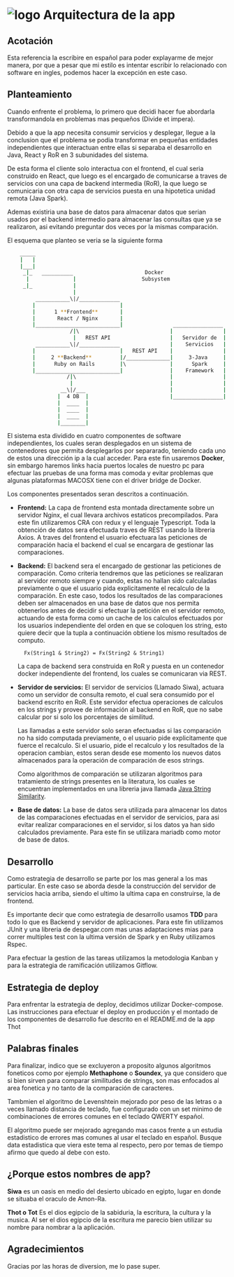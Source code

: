 # ![logo](https://github.com/LemontechSA/test-full-stack-angelo/blob/develop/practical/thot-ui/src/assets/head-thot.png) Arquitectura de la app

## Acotación

Esta referencia la escribire en español para poder explayarme de mejor manera, por que a pesar que mi estilo es intentar escribir lo relacionado con software en ingles, podemos hacer la excepción en este caso.

## Planteamiento

Cuando enfrente el problema, lo primero que decidi hacer fue abordarla transformandola en problemas mas pequeños (Divide et impera). 

Debido a que la app necesita consumir servicios y desplegar, llegue a la conclusion que el problema se podia transformar en pequeñas entidades independientes que interactuan entre ellas si separaba el desarrollo en Java, React y RoR en 3 subunidades del sistema. 

De esta forma el cliente solo interactua con el frontend, el cual seria construido en React, que luego es el encargado de comunicarse a traves de servicios con una capa de backend intermedia (RoR), la que luego se comunicaria con otra capa de servicios puesta en una hipotetica unidad remota (Java Spark). 

Ademas existiria una base de datos para almacenar datos que serian usados por el backend intermedio para almacenar las consultas que ya se realizaron, asi evitando preguntar dos veces por la mismas comparación.

El esquema que planteo se veria se la siguiente forma

```bash
    _____
    |   |
    |___|
     _|_   __________                       Docker
      |              |                     Subsystem
     _|_             |  
                     |
         ___________\|/_____________
        |                           |                   
        |      1 **Frontend**       |
        |       React / Nginx       |
        |___________________________|                ________________
                    /|\                             |                |
                     |   REST API                   |   Servidor de  |
         ___________\|/_____________                |    Servicios   |
        |                           |   REST API    |                |
        |     2 **Backend**         |/______________|     3-Java     |
        |      Ruby on Rails        |\              |      Spark     |
        |___________________________|               |    Framework   |
                   /|\                              |                |
                    |                               |                |
                 __\|/___                           |                |
                |  4 DB  |                          |________________| 
                |  ____  |
                |  ____  |
                |  ____  |
                |________|

```
El sistema esta dividido en cuatro componentes de software independientes, los cuales seran desplegados en un sistema de contenedores que permita desplegarlos por separarado, teniendo cada uno de estos una dirección ip a la cual acceder. Para este fin usaremos **Docker**, sin embargo haremos links hacia puertos locales de nuestro pc para efectuar las pruebas de una forma mas comoda y evitar problemas que algunas plataformas MACOSX tiene con el driver bridge de Docker.

Los componentes presentados seran descritos a continuación.

- **Frontend:** La capa de frontend esta montada directamente sobre un servidor Nginx, el cual llevara archivos estaticos precompilados. Para este fin utilizaremos CRA con redux y el lenguaje Typescript. Toda la obtención de datos sera efectuada traves de REST usando la libreria Axios. A traves del frontend el usuario efectuara las peticiones de comparación hacia el backend el cual se encargara de gestionar las comparaciones.

- **Backend:** El backend sera el encargado de gestionar las peticiones de comparación. Como criteria tendremos que las peticiones se realizaran al servidor remoto siempre y cuando, estas no hallan sido calculadas previamente o que el usuario pida explicitamente el recalculo de la comparación. En este caso, todos los resultados de las comparaciones deben ser almacenados en una base de datos que nos permita obtenerlos antes de decidir si efectuar la petición en el servidor remoto, actuando de esta forma como un cache de los calculos efectuados por los usuarios independiente del orden en que se coloquen los string, esto quiere decir que la tupla a continuación obtiene los mismo resultados de computo.

        Fx(String1 & String2) = Fx(String2 & String1) 

  La capa de backend sera construida en RoR y puesta en un contenedor docker independiente del frontend, los cuales se comunicaran via REST.

- **Servidor de servicios:** El servidor de servicios (Llamado Siwa), actuara como un servidor de consulta remoto, el cual sera consumido por el backend escrito en RoR. Este servidor efectua operaciones de calculos en los strings y provee de información al backend en RoR, que no sabe calcular por si solo los porcentajes de similitud. 

   Las llamadas a este servidor solo seran efectuadas si las comparación no ha sido computada previamente, o el usuario pide explicitamente que fuerce el recalculo. Si el usuario, pide el recalculo y los resultados de la operacion cambian, estos seran desde ese momento los nuevos datos almacenados para la operación de comparación de esos strings. 

   Como algorithmos de comparación se utilizaran algoritmos para tratamiento de strings presentes en la literatura, los cuales se encuentran implementados en una libreria java llamada [Java String Similarity](https://github.com/tdebatty/java-string-similarity).

- **Base de datos:** La base de datos sera utilizada para almacenar los datos de las comparaciones efectuadas en el servidor de servicios, para asi evitar realizar comparaciones en el servidor, si los datos ya han sido calculados previamente. Para este fin se utilizara mariadb como motor de base de datos.

## Desarrollo

Como estrategia de desarrollo se parte por los mas general a los mas particular. En este caso se aborda desde la construcción del servidor de servicios hacia arriba, siendo el ultimo la ultima capa en construirse, la de frontend. 

Es importante decir que como estrategia de desarrollo usamos **TDD** para todo lo que es Backend y servidor de aplicaciones. Para este fin utilizamos JUnit y una libreria de despegar.com mas unas adaptaciones mias para correr multiples test con la ultima versión de Spark y en Ruby utilizamos Rspec.

Para efectuar la gestion de las tareas utilizamos la metodologia Kanban y para la estrategia de ramificación utilizamos Gitflow.

## Estrategia de deploy

Para enfrentar la estrategia de deploy, decidimos utilizar Docker-compose.
Las instrucciones para efectuar el deploy en producción y el montado de los componentes de desarrollo fue descrito en el README.md de la app Thot

## Palabras finales

Para finalizar, indico que se excluyeron a proposito algunos algoritmos foneticos como por ejemplo **Methaphone** o **Soundex**, ya que considero que si bien sirven para comparar similitudes de strings, son mas enfocados al area fonetica y no tanto de la comparación de caracteres. 

Tambmien el algoritmo de Levenshtein mejorado por peso de las letras o a veces llamado distancia de teclado, fue configurado con un set minimo de combinaciones de errores comunes en el teclado QWERTY español. 

El algoritmo puede ser mejorado agregando mas casos frente a un estudia estadistico de errores mas comunes al usar el teclado en español. Busque data estadistica que viera este tema al respecto, pero por temas de tiempo afirmo que quedo al debe con esto.

## ¿Porque estos nombres de app?

**Siwa** es un oasis en medio del desierto ubicado en egipto, lugar en donde se situaba el oraculo de Amon-Ra.

**Thot o Tot** Es el dios egipcio de la sabiduria, la escritura, la cultura y la musica. Al ser el dios egipcio de la escritura me parecio bien utilizar su nombre para nombrar a la aplicación.

## Agradecimientos

Gracias por las horas de diversion, me lo pase super.

